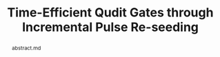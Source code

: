 ---
title: Time-Efficient Qudit Gates through Incremental Pulse Re-seeding
layout: project
publisher: 2022 IEEE International Conference on Quantum Computing and Engineering (QCE)
image: /assets/img/projects/ipr/ipr.png
items:
    - name: PDF
      link: /assets/papers/QCE_2022_Pulse_Optimization.pdf
    - name: IEEE Xplore
      link: "https://doi.org/10.1109/QCE53715.2022.00051"
    - name: poster
      link: /assets/files/QIP-2022.pdf
abstract: abstract.md
authors:
    - name: "Lennart Maximilian Seifert*"
      link: https://scholar.google.com/citations?user=k6RYl7kAAAAJ&hl=en&inst=5778974199078678248
      affiliation: University of Chicago
    - name: "Jason Chadwick*"
      affiliation: University of Chicago
    - name: "Andrew Litteken"
      link: http://andrewlitteken.com/
      affiliation: University of Chicago
    - name: "Frederic T. Chong"
      link: https://people.cs.uchicago.edu/~ftchong/
      affiliation: University of Chicago
    - name: "Jonathan M. Baker"
      link: https://www.jonathanmarkbaker.com/
      affiliation: University of Chicago
      last: true
figures:
  - file: /assets/img/projects/ipr/H_4_example.png
    caption: H_4_example.md
  - file: /assets/img/projects/ipr/ipr_example.png
    width: 100%
    caption: ipr_example.md
  - file: /assets/img/projects/ipr/infidelity_boxplots.png
    caption: infidelity_boxplots.md
  - file: /assets/img/projects/ipr/scaling_1bit.png
    width: 100%
    caption: scaling_1bit.md
  - file: /assets/img/projects/ipr/scaling_swap.png
    caption: scaling_swap.md
---